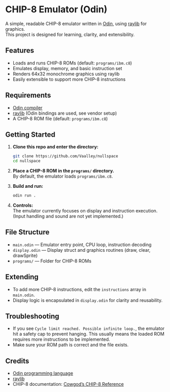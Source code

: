 # CHIP-8 Emulator (Odin)

A simple, readable CHIP-8 emulator written in [Odin](https://odin-lang.org/),
using [raylib](https://www.raylib.com/) for graphics.\
This project is designed for learning, clarity, and extensibility.

## Features

- Loads and runs CHIP-8 ROMs (default: `programs/ibm.c8`)
- Emulates display, memory, and basic instruction set
- Renders 64x32 monochrome graphics using raylib
- Easily extensible to support more CHIP-8 instructions

## Requirements

- [Odin compiler](https://odin-lang.org/download/)
- [raylib](https://github.com/raysan5/raylib) (Odin bindings are used, see
  vendor setup)
- A CHIP-8 ROM file (default: `programs/ibm.c8`)

## Getting Started

1. **Clone this repo and enter the directory:**
   ```sh
   git clone https://github.com/Vaalley/nullspace
   cd nullspace
   ```

2. **Place a CHIP-8 ROM in the `programs/` directory.**\
   By default, the emulator loads `programs/ibm.c8`.

3. **Build and run:**
   ```sh
   odin run .
   ```

4. **Controls:**\
   The emulator currently focuses on display and instruction execution.\
   (Input handling and sound are not yet implemented.)

## File Structure

- `main.odin` — Emulator entry point, CPU loop, instruction decoding
- `display.odin` — Display struct and graphics routines (draw, clear,
  drawSprite)
- `programs/` — Folder for CHIP-8 ROMs

## Extending

- To add more CHIP-8 instructions, edit the `instructions` array in `main.odin`.
- Display logic is encapsulated in `display.odin` for clarity and reusability.

## Troubleshooting

- If you see `Cycle limit reached. Possible infinite loop.`, the emulator hit a
  safety cap to prevent hanging. This usually means the loaded ROM requires more
  instructions to be implemented.
- Make sure your ROM path is correct and the file exists.

## Credits

- [Odin programming language](https://odin-lang.org/)
- [raylib](https://www.raylib.com/)
- CHIP-8 documentation:
  [Cowgod’s CHIP-8 Reference](http://devernay.free.fr/hacks/chip8/C8TECH10.HTM)
